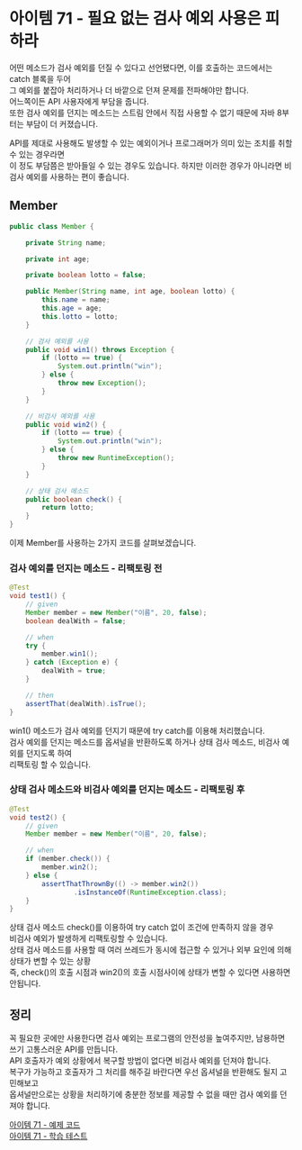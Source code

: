 # 아이템 71 - 필요 없는 검사 예외 사용은 피하라

어떤 메소드가 검사 예외를 던질 수 있다고 선언됐다면, 이를 호출하는 코드에서는 catch 블록을 두어    
그 예외를 붙잡아 처리하거나 더 바깥으로 던져 문제를 전파해야만 합니다.    
어느쪽이든 API 사용자에게 부담을 줍니다.    
또한 검사 예외를 던지는 메소드는 스트림 안에서 직접 사용할 수 없기 때문에 자바 8부터는 부담이 더 커졌습니다.    

API를 제대로 사용해도 발생할 수 있는 예외이거나 프로그래머가 의미 있는 조치를 취할 수 있는 경우라면    
이 정도 부담쯤은 받아들일 수 있는 경우도 있습니다. 하지만 이러한 경우가 아니라면 비검사 예외를 사용하는 편이 좋습니다.      

## Member

````java
public class Member {

    private String name;

    private int age;

    private boolean lotto = false;

    public Member(String name, int age, boolean lotto) {
        this.name = name;
        this.age = age;
        this.lotto = lotto;
    }

    // 검사 예외를 사용
    public void win1() throws Exception {
        if (lotto == true) {
            System.out.println("win");
        } else {
            throw new Exception();
        }
    }

    // 비검사 예외를 사용
    public void win2() {
        if (lotto == true) {
            System.out.println("win");
        } else {
            throw new RuntimeException();
        }
    }

    // 상태 검사 메소드
    public boolean check() {
        return lotto;
    }
}
````

이제 Member를 사용하는 2가지 코드를 살펴보겠습니다.       

### 검사 예외를 던지는 메소드 - 리팩토링 전

````java
@Test
void test1() {
    // given
    Member member = new Member("이름", 20, false);
    boolean dealWith = false;

    // when
    try {
        member.win1();
    } catch (Exception e) {
        dealWith = true;
    }

    // then
    assertThat(dealWith).isTrue();
}
````

win1() 메소드가 검사 예외를 던지기 때문에 try catch를 이용해 처리했습니다.        
검사 예외를 던지는 메소드를 옵셔널을 반환하도록 하거나 상태 검사 메소드, 비검사 예외를 던지도록 하여      
리팩토링 할 수 있습니다.         

### 상태 검사 메소드와 비검사 예외를 던지는 메소드 - 리팩토링 후

````java
@Test
void test2() {
    // given
    Member member = new Member("이름", 20, false);

    // when
    if (member.check()) {
        member.win2();
    } else {
        assertThatThrownBy(() -> member.win2())
                .isInstanceOf(RuntimeException.class);
    }
}
````

상태 검사 메소드 check()를 이용하여 try catch 없이 조건에 만족하지 않을 경우    
비검사 예외가 발생하게 리팩토링할 수 있습니다.        
상태 검사 메소드를 사용할 때 여러 쓰레드가 동시에 접근할 수 있거나 외부 요인에 의해 상태가 변할 수 있는 상황   
즉, check()의 호출 시점과 win2()의 호출 시점사이에 상태가 변할 수 있다면 사용하면 안됩니다.     


## 정리

꼭 필요한 곳에만 사용한다면 검사 예외는 프로그램의 안전성을 높여주지만, 남용하면 쓰기 고통스러운 API를 만듭니다.     
API 호출자가 예외 상황에서 복구할 방법이 없다면 비검사 예외를 던져야 합니다.      
복구가 가능하고 호출자가 그 처리를 해주길 바란다면 우선 옵셔널을 반환해도 될지 고민해보고   
옵셔널만으로는 상황을 처리하기에 충분한 정보를 제공할 수 없을 때만 검사 예외를 던져야 합니다.     

[아이템 71 - 예제 코드](https://github.com/320Hwany/EffectiveJava/tree/main/src/main/java/effective/chapter10/item71)                                                                                              
[아이템 71 - 학습 테스트](https://github.com/320Hwany/EffectiveJava/tree/main/src/test/java/effective/chapter10/item71)          